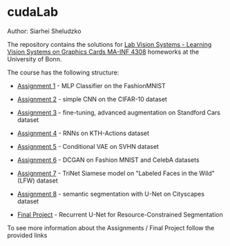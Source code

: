 # cudaLab

Author: Siarhei Sheludzko

The repository contains the solutions for [Lab Vision Systems - Learning Vision Systems on Graphics Cards  MA-INF 4308](https://www.ais.uni-bonn.de/WS2223/P_CudaVision.html) homeworks at the University of Bonn.

The course has the following structure:
* [Assignment 1](https://github.com/SergShel/cudaLab/tree/main/Assignment_1) - MLP Classifier on the FashionMNIST
* [Assignment 2](https://github.com/SergShel/cudaLab/tree/main/Assignment_2) - simple CNN on the CIFAR-10 dataset
* [Assignment 3](https://github.com/SergShel/cudaLab/tree/main/Assignment_3) - fine-tuning, advanced augmentation on Standford Cars dataset
* [Assignment 4](https://github.com/SergShel/cudaLab/tree/main/Assignment_4) - RNNs on KTH-Actions dataset
* [Assignment 5](https://github.com/SergShel/cudaLab/tree/main/Assignment_5) - Conditional VAE on SVHN dataset
* [Assignment 6](https://github.com/SergShel/cudaLab/tree/main/Assignment_6) - DCGAN on Fashion MNIST and CelebA datasets
* [Assignment 7](https://github.com/SergShel/cudaLab/tree/main/Assignment_7) - TriNet Siamese model on "Labeled Faces in the Wild" (LFW) dataset
* [Assignment 8](https://github.com/SergShel/cudaLab/tree/main/Assignment_8) - semantic segmentation with U-Net on Cityscapes dataset

* [Final Project](https://github.com/SergShel/cudaLab/tree/main/Project) - Recurrent U-Net for Resource-Constrained Segmentation

To see more information about the Assignments / Final Project follow the provided links


